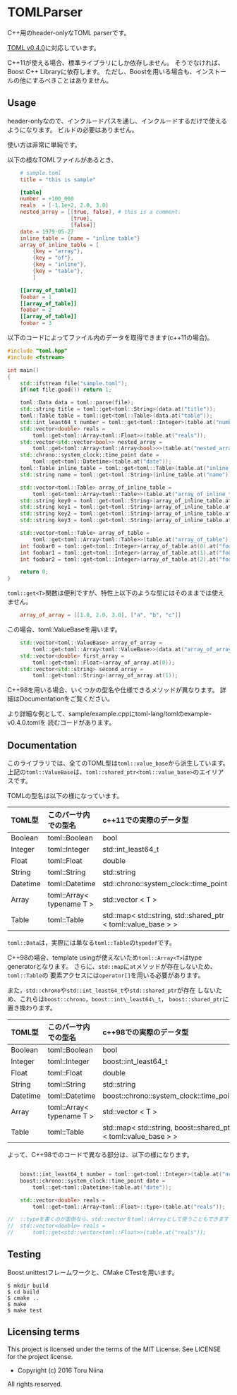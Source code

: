 TOMLParser
====

C++用のheader-onlyなTOML parserです。

[TOML v0.4.0](http://github.com/toml-lang/toml/blob/master/README.md)に対応しています。

C++11が使える場合、標準ライブラリにしか依存しません。
そうでなければ、Boost C++ Libraryに依存します。
ただし、Boostを用いる場合も、インストールの他にするべきことはありません。

## Usage

header-onlyなので、インクルードパスを通し、インクルードするだけで使えるようになります。
ビルドの必要はありません。

使い方は非常に単純です。

以下の様なTOMLファイルがあるとき、

```toml
    # sample.toml
    title = "this is sample"

    [table]
    number = +100_000
    reals  = [-1.1e+2, 2.0, 3.0]
    nested_array = [[true, false], # this is a comment.
                    [true],
                    [false]]
    date = 1979-05-27
    inline_table = {name = "inline table"}
    array_of_inline_table = [
        {key = "array"},
        {key = "of"},
        {key = "inline"},
        {key = "table"},
        ]

    [[array_of_table]]
    foobar = 1
    [[array_of_table]]
    foobar = 2
    [[array_of_table]]
    foobar = 3
```

以下のコードによってファイル内のデータを取得できます(c++11の場合)。

```cpp
#include "toml.hpp"
#include <fstream>

int main()
{
    std::ifstream file("sample.toml");
    if(not file.good()) return 1;

    toml::Data data = toml::parse(file);
    std::string title = toml::get<toml::String>(data.at("title"));
    toml::Table table = toml::get<toml::Table>(data.at("table"));
    std::int_least64_t number = toml::get<toml::Integer>(table.at("number");
    std::vector<double> reals =
        toml::get<toml::Array<toml::Float>>(table.at("reals"));
    std::vector<std::vector<bool>> nested_array =
        toml::get<toml::Array<toml::Array<bool>>>(table.at("nested_array"));
    std::chrono::system_clock::time_point date =
        toml::get<toml::Datetime>(table.at("date"));
    toml::Table inline_table = toml::get<toml::Table>(table.at("inline_table"));
    std::string name = toml::get<toml::String>(inline_table.at("name"));

    std::vector<toml::Table> array_of_inline_table = 
        toml::get<toml::Array<toml::Table>>(table.at("array_of_inline_table"));
    std::string key0 = toml::get<toml::String>(array_of_inline_table.at(0).at("key"));
    std::string key1 = toml::get<toml::String>(array_of_inline_table.at(1).at("key"));
    std::string key2 = toml::get<toml::String>(array_of_inline_table.at(2).at("key"));
    std::string key3 = toml::get<toml::String>(array_of_inline_table.at(3).at("key"));

    std::vector<toml::Table> array_of_table = 
        toml::get<toml::Array<toml::Table>>(table.at("array_of_table"));
    int foobar0 = toml::get<toml::Integer>(array_of_table.at(0).at("foobar"));
    int foobar1 = toml::get<toml::Integer>(array_of_table.at(1).at("foobar"));
    int foobar2 = toml::get<toml::Integer>(array_of_table.at(2).at("foobar"));

    return 0;
}
```

```toml::get<T>```関数は便利ですが、特性上以下のような型にはそのままでは使えません。
```toml
    array_of_array = [[1.0, 2.0, 3.0], ["a", "b", "c"]]
```

この場合、toml::ValueBaseを用います。
```cpp
    std::vector<toml::ValueBase> array_of_array =
        toml::get<toml::Array<toml::ValueBase>>(data.at("array_of_array"));
    std::vector<double> first_array =
        toml::get<toml::Float>(array_of_array.at(0));
    std::vector<std::string> second_array =
        toml::get<toml::String>(array_of_array.at(1));
```

C++98を用いる場合、いくつかの型名や仕様できるメソッドが異なります。
詳細はDocumentationをご覧ください。

より詳細な例として、sample/example.cppにtoml-lang/tomlのexample-v0.4.0.tomlを
読むコードがあります。

## Documentation

このライブラリでは、全てのTOML型は```toml::value_base```から派生しています。
上記の```toml::ValueBase```は、```toml::shared_ptr<toml::value_base>```のエイリアスです。

TOMLの型名は以下の様になっています。

| TOML型    | このパーサ内での型名 | c++11での実際のデータ型                |
|:----------|:---------------------|:---------------------------------------|
| Boolean   | toml::Boolean        | bool                                   |
| Integer   | toml::Integer        | std::int\_least64\_t                   |
| Float     | toml::Float          | double                                 |
| String    | toml::String         | std::string                            |
| Datetime  | toml::Datetime       | std::chrono::system\_clock::time\_point|
| Array     | toml::Array< typename T > | std::vector < T >                 |
| Table     | toml::Table          | std::map< std::string, std::shared\_ptr < toml::value\_base > > |

```toml::Data```は，実際には単なる```toml::Table```の```typedef```です。

C++98の場合、template usingが使えないため```toml::Array<T>```はtype generatorとなります。
さらに、```std::map```に```at```メソッドが存在しないため、```toml::Table```の
要素アクセスには```operator[]```を用いる必要があります。

また，```std::chrono```や```std::int_least64_t```や```std::shared_ptr```が存在
しないため、これらは```boost::chrono```，```boost::int\_least64\_t```，
```boost::shared_ptr```に置き換わります。

| TOML型    | このパーサ内での型名 | c++98での実際のデータ型                |
|:----------|:---------------------|:---------------------------------------|
| Boolean   | toml::Boolean        | bool                                   |
| Integer   | toml::Integer        | boost::int\_least64\_t                 |
| Float     | toml::Float          | double                                 |
| String    | toml::String         | std::string                            |
| Datetime  | toml::Datetime       | boost::chrono::system\_clock::time\_point|
| Array     | toml::Array< typename T > | std::vector < T >                 |
| Table     | toml::Table          | std::map< std::string, boost::shared\_ptr < toml::value\_base > > |

よって、C++98でのコードで異なる部分は、以下の様になります。

```cpp

    boost::int_least64_t number = toml::get<toml::Integer>(table.at("number");
    boost::chrono::system_clock::time_point date =
        toml::get<toml::Datetime>(table.at("date"));

    std::vector<double> reals =
        toml::get<toml::Array<toml::Float>::type>(table.at("reals"));

//  ::typeを書くのが面倒なら、std::vectorをtoml::Arrayとして使うこともできます
//  std::vector<double> reals =
//      toml::get<std::vector<toml::Float>>(table.at("reals"));
```

## Testing

Boost.unittestフレームワークと、CMake CTestを用います。
```
$ mkdir build
$ cd build
$ cmake ..
$ make 
$ make test
```

## Licensing terms

This project is licensed under the terms of the MIT License.
See LICENSE for the project license.

- Copyright (c) 2016 Toru Niina

All rights reserved.
